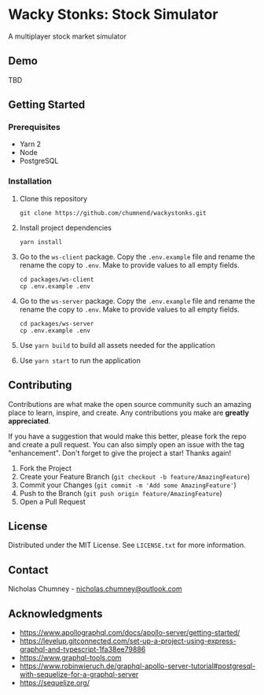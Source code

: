 # Wacky Stonks: Stock Simulator
A multiplayer stock market simulator

## Demo
TBD

## Getting Started
### Prerequisites
- Yarn 2
- Node
- PostgreSQL

### Installation
1) Clone this repository

    ```git clone https://github.com/chumnend/wackystonks.git```

2) Install project dependencies

     ```yarn install```

3) Go to the `ws-client` package. Copy the `.env.example` file and rename the  rename the copy to `.env`. Make to provide values to all empty fields.
    ```
    cd packages/ws-client
    cp .env.example .env
    ```

4) Go to the `ws-server` package. Copy the `.env.example` file and rename the  rename the copy to `.env`. Make to provide values to all empty fields.
    ```
    cd packages/ws-server
    cp .env.example .env
    ```

5) Use `yarn build` to build all assets needed for the application
5) Use `yarn start` to run the application

## Contributing
Contributions are what make the open source community such an amazing place to learn, inspire, and create. Any contributions you make are **greatly appreciated**.

If you have a suggestion that would make this better, please fork the repo and create a pull request. You can also simply open an issue with the tag "enhancement".
Don't forget to give the project a star! Thanks again!

1. Fork the Project
2. Create your Feature Branch (`git checkout -b feature/AmazingFeature`)
3. Commit your Changes (`git commit -m 'Add some AmazingFeature'`)
4. Push to the Branch (`git push origin feature/AmazingFeature`)
5. Open a Pull Request

<!-- LICENSE -->
## License

Distributed under the MIT License. See `LICENSE.txt` for more information.


## Contact
Nicholas Chumney - [nicholas.chumney@outlook.com](nicholas.chumney@outlook.com) 

## Acknowledgments
- https://www.apollographql.com/docs/apollo-server/getting-started/
- https://levelup.gitconnected.com/set-up-a-project-using-express-graphql-and-typescript-1fa38ee79886
- https://www.graphql-tools.com
- https://www.robinwieruch.de/graphql-apollo-server-tutorial#postgresql-with-sequelize-for-a-graphql-server
- https://sequelize.org/
